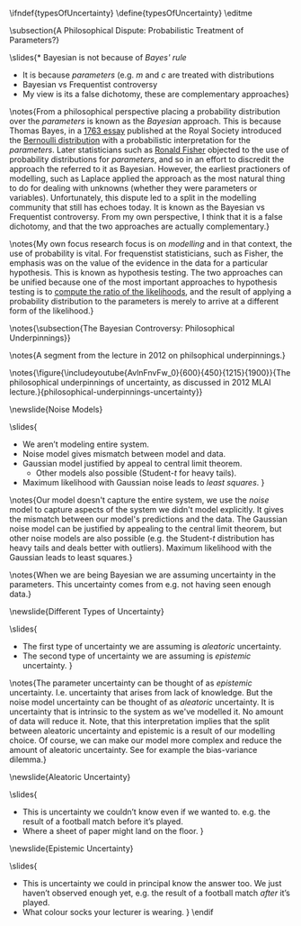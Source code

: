 \ifndef{typesOfUncertainty}
\define{typesOfUncertainty}
\editme

\subsection{A Philosophical Dispute: Probabilistic Treatment of Parameters?}

\slides{* Bayesian is not because of *Bayes' rule*
* It is because *parameters* (e.g. $m$ and $c$ are treated with distributions
* Bayesian vs Frequentist controversy
* My view is its a false dichotomy, these are complementary approaches}

\notes{From a philosophical perspective placing a probability distribution over the *parameters* is known as the *Bayesian* approach. This is because Thomas Bayes, in a [1763 essay](http://en.wikipedia.org/wiki/An_Essay_towards_solving_a_Problem_in_the_Doctrine_of_Chances) published at the Royal Society introduced the [Bernoulli distribution](http://en.wikipedia.org/wiki/Bernoulli_distribution) with a probabilistic interpretation for the *parameters*. Later statisticians such as [Ronald Fisher](http://en.wikipedia.org/wiki/Ronald_Fisher) objected to the use of probability distributions for *parameters*, and so in an effort to discredit the approach the referred to it as Bayesian. However, the earliest practioners of modelling, such as Laplace applied the approach as the most natural thing to do for dealing with unknowns (whether they were parameters or variables). Unfortunately, this dispute led to a split in the modelling community that still has echoes today. It is known as the Bayesian vs Frequentist controversy. From my own perspective, I think that it is a false dichotomy, and that the two approaches are actually complementary.}

\notes{My own focus research focus is on *modelling* and in that context, the use of probability is vital. For frequenstist statisticians, such as Fisher, the emphasis was on the value of the evidence in the data for a particular hypothesis. This is known as hypothesis testing. The two approaches can be unified because one of the most important approaches to hypothesis testing is to [compute the ratio of the likelihoods](http://en.wikipedia.org/wiki/Likelihood-ratio_test), and the result of applying a probability distribution to the parameters is merely to arrive at a different form of the likelihood.}

\notes{\subsection{The Bayesian Controversy: Philosophical Underpinnings}}

\notes{A segment from the lecture in 2012 on philsophical underpinnings.}

\notes{\figure{\includeyoutube{AvlnFnvFw_0}{600}{450}{1215}{1900}}{The philosophical underpinnings of uncertainty, as discussed in 2012 MLAI lecture.}{philosophical-underpinnings-uncertainty}}

\newslide{Noise Models}

\slides{
* We aren’t modeling entire system.
* Noise model gives mismatch between model and data.
* Gaussian model justified by appeal to central limit theorem.
    * Other models also possible (Student-$t$ for heavy tails).
* Maximum likelihood with Gaussian noise leads to *least squares*.
}

\notes{Our model doesn't capture the entire system, we use the *noise* model to capture aspects of the system we didn't model explicitly. It gives the mismatch between our model's predictions and the data. The Gaussian noise model can be justified by appealing to the central limit theorem, but other noise models are also possible (e.g. the Student-$t$ distribution has heavy tails and deals better with outliers). Maximum likelihood with the Gaussian leads to least squares.}

\notes{When we are being Bayesian we are assuming uncertainty in the parameters. This uncertainty comes from e.g. not having seen enough data.}

\newslide{Different Types of Uncertainty}

\slides{
* The first type of uncertainty we are assuming is *aleatoric* uncertainty.
* The second type of uncertainty we are assuming is *epistemic* uncertainty.
}

\notes{The parameter uncertainty can be thought of as *epistemic* uncertainty. I.e. uncertainty that arises from lack of knowledge. But the noise model uncertainty can be thought of as *aleatoric* uncertainty. It is uncertainty that is intrinsic to the system as we've modelled it. No amount of data will reduce it. Note, that this interpretation implies that the split between aleatoric uncertainty and epistemic is a result of our modelling choice. Of course, we can make our model more complex and reduce the amount of aleatoric uncertainty. See for example the bias-variance dilemma.}

\newslide{Aleatoric Uncertainty}

\slides{
* This is uncertainty we couldn’t know even if we wanted to. e.g. the result of a football match before it’s played.
* Where a sheet of paper might land on the floor.
}

\newslide{Epistemic Uncertainty}

\slides{
* This is uncertainty we could in principal know the answer too. We just haven’t observed enough yet, e.g. the result of a football match *after* it’s played.
* What colour socks your lecturer is wearing.
}
\endif
